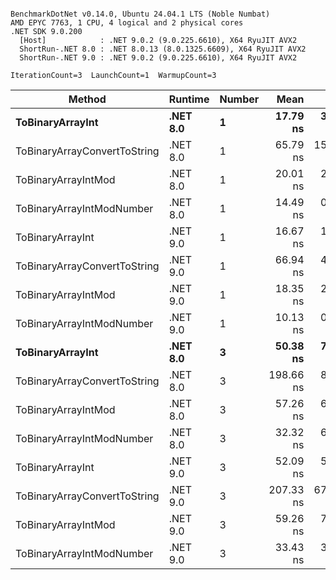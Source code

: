 ```

BenchmarkDotNet v0.14.0, Ubuntu 24.04.1 LTS (Noble Numbat)
AMD EPYC 7763, 1 CPU, 4 logical and 2 physical cores
.NET SDK 9.0.200
  [Host]            : .NET 9.0.2 (9.0.225.6610), X64 RyuJIT AVX2
  ShortRun-.NET 8.0 : .NET 8.0.13 (8.0.1325.6609), X64 RyuJIT AVX2
  ShortRun-.NET 9.0 : .NET 9.0.2 (9.0.225.6610), X64 RyuJIT AVX2

IterationCount=3  LaunchCount=1  WarmupCount=3  

```
| Method                       | Runtime  | Number | Mean      | Error     | StdDev   | Min       | Max       | Gen0   | Allocated |
|----------------------------- |--------- |------- |----------:|----------:|---------:|----------:|----------:|-------:|----------:|
| **ToBinaryArrayInt**             | **.NET 8.0** | **1**      |  **17.79 ns** |  **3.861 ns** | **0.212 ns** |  **17.56 ns** |  **17.97 ns** | **0.0019** |      **32 B** |
| ToBinaryArrayConvertToString | .NET 8.0 | 1      |  65.79 ns | 15.650 ns | 0.858 ns |  64.80 ns |  66.30 ns | 0.0057 |      96 B |
| ToBinaryArrayIntMod          | .NET 8.0 | 1      |  20.01 ns |  2.151 ns | 0.118 ns |  19.88 ns |  20.11 ns | 0.0019 |      32 B |
| ToBinaryArrayIntModNumber    | .NET 8.0 | 1      |  14.49 ns |  0.337 ns | 0.018 ns |  14.47 ns |  14.50 ns | 0.0019 |      32 B |
| ToBinaryArrayInt             | .NET 9.0 | 1      |  16.67 ns |  1.913 ns | 0.105 ns |  16.57 ns |  16.78 ns | 0.0019 |      32 B |
| ToBinaryArrayConvertToString | .NET 9.0 | 1      |  66.94 ns |  4.289 ns | 0.235 ns |  66.76 ns |  67.21 ns | 0.0057 |      96 B |
| ToBinaryArrayIntMod          | .NET 9.0 | 1      |  18.35 ns |  2.499 ns | 0.137 ns |  18.27 ns |  18.51 ns | 0.0019 |      32 B |
| ToBinaryArrayIntModNumber    | .NET 9.0 | 1      |  10.13 ns |  0.446 ns | 0.024 ns |  10.10 ns |  10.14 ns | 0.0019 |      32 B |
| **ToBinaryArrayInt**             | **.NET 8.0** | **3**      |  **50.38 ns** |  **7.354 ns** | **0.403 ns** |  **49.97 ns** |  **50.77 ns** | **0.0057** |      **96 B** |
| ToBinaryArrayConvertToString | .NET 8.0 | 3      | 198.66 ns |  8.689 ns | 0.476 ns | 198.13 ns | 199.04 ns | 0.0176 |     296 B |
| ToBinaryArrayIntMod          | .NET 8.0 | 3      |  57.26 ns |  6.726 ns | 0.369 ns |  56.87 ns |  57.60 ns | 0.0057 |      96 B |
| ToBinaryArrayIntModNumber    | .NET 8.0 | 3      |  32.32 ns |  6.286 ns | 0.345 ns |  31.99 ns |  32.68 ns | 0.0057 |      96 B |
| ToBinaryArrayInt             | .NET 9.0 | 3      |  52.09 ns |  5.934 ns | 0.325 ns |  51.72 ns |  52.28 ns | 0.0057 |      96 B |
| ToBinaryArrayConvertToString | .NET 9.0 | 3      | 207.33 ns | 67.197 ns | 3.683 ns | 204.53 ns | 211.50 ns | 0.0176 |     296 B |
| ToBinaryArrayIntMod          | .NET 9.0 | 3      |  59.26 ns |  7.027 ns | 0.385 ns |  58.94 ns |  59.68 ns | 0.0057 |      96 B |
| ToBinaryArrayIntModNumber    | .NET 9.0 | 3      |  33.43 ns |  3.131 ns | 0.172 ns |  33.29 ns |  33.62 ns | 0.0057 |      96 B |
